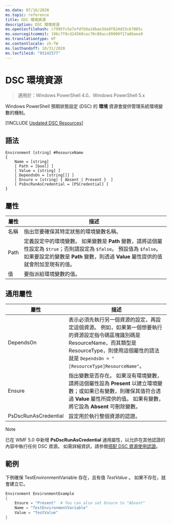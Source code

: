 ```yaml
---
ms.date: 07/16/2020
ms.topic: reference
title: DSC 環境資源
description: DSC 環境資源
ms.openlocfilehash: c7995fc5e7efdfb9a1dbae3da9f824d33c67085c
ms.sourcegitcommit: 196c7f8cd24560cac70c88acc89909f17a86aea9
ms.translationtype: HT
ms.contentlocale: zh-TW
ms.lasthandoff: 10/31/2020
ms.locfileid: "93142577"
---
```

# <a name="dsc-environment-resource"></a>DSC 環境資源

> 適用於：Windows PowerShell 4.0、Windows PowerShell 5.x

Windows PowerShell 預期狀態設定 (DSC) 的 **環境** 資源會提供管理系統環境變數的機制。

[!INCLUDE [Updated DSC Resources](../../../../../includes/dsc-resources.md)]

## <a name="syntax"></a>語法

```Syntax
Environment [string] #ResourceName
{
    Name = [string]
    [ Path = [bool] ]
    [ Value = [string] ]
    [ DependsOn = [string[]] ]
    [ Ensure = [string] { Absent | Present }  ]
    [ PsDscRunAsCredential = [PSCredential] ]
}
```

## <a name="properties"></a>屬性

|屬性 |描述 |
|---|---|
|名稱 |指出您要確保其特定狀態的環境變數名稱。 |
|Path |定義設定中的環境變數。 如果變數是 **Path** 變數，請將這個屬性設定為 `$true`；否則請設定為 `$false`。 預設值為 `$false`。 如果要設定的變數是 **Path** 變數，則透過 **Value** 屬性提供的值就會附加至現有的值。 |
|值 |要指派給環境變數的值。 |

## <a name="common-properties"></a>通用屬性

|屬性 |描述 |
|---|---|
|DependsOn |表示必須先執行另一個資源的設定，再設定這個資源。 例如，如果第一個想要執行的資源設定指令碼區塊識別碼是 ResourceName，而其類型是 ResourceType，則使用這個屬性的語法就是 `DependsOn = "[ResourceType]ResourceName"`。 |
|Ensure |指出變數是否存在。 如果沒有環境變數，請將這個屬性設為 **Present** 以建立環境變數；或如果已有變數，則確保其值符合透過 **Value** 屬性所提供的值。 如果有變數，將它設為 **Absent** 可刪除變數。 |
|PsDscRunAsCredential |設定用於執行整個資源的認證。 |

> [!NOTE]
> 已在 WMF 5.0 中新增 **PsDscRunAsCredential** 通用屬性，以允許在其他認證的內容中執行任何 DSC 資源。 如需詳細資訊，請參閱[搭配 DSC 資源使用認證](../../../configurations/runasuser.md)。

## <a name="example"></a>範例

下例確保 TestEnvironmentVariable 存在，且有值 _TestValue_ 。 如果不存在，就會建立它。

```powershell
Environment EnvironmentExample
{
    Ensure = "Present"  # You can also set Ensure to "Absent"
    Name = "TestEnvironmentVariable"
    Value = "TestValue"
}
```
